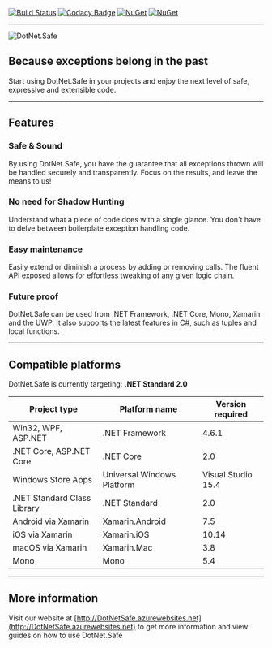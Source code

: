 [![Build Status](https://carlubian.visualstudio.com/DotNet.Safe/_apis/build/status/DotNet.Safe%20Build)](https://carlubian.visualstudio.com/DotNet.Safe/_build/latest?definitionId=10)
[![Codacy Badge](https://api.codacy.com/project/badge/Grade/3835d34e76a544109d2fee1b3cfc3d2f)](https://www.codacy.com/app/carlubian/DotNet.Safe?utm_source=github.com&amp;utm_medium=referral&amp;utm_content=carlubian/DotNet.Safe&amp;utm_campaign=Badge_Grade)
[![NuGet](https://img.shields.io/nuget/v/DotNet.Safe.Standard.svg)](https://www.nuget.org/packages/DotNet.Safe.Standard/)
[![NuGet](https://img.shields.io/nuget/dt/DotNet.Safe.Standard.svg)](https://www.nuget.org/packages/DotNet.Safe.Standard/)
<hr/>

![DotNet.Safe](https://carlubian.azurewebsites.net/images/DotNetSafe.png?maxAge=2592000 "DotNet.Safe")
## Because exceptions belong in the past

Start using DotNet.Safe in your projects and enjoy the next level of safe, expressive and extensible code.

***

## Features
### Safe & Sound
By using DotNet.Safe, you have the guarantee that all exceptions thrown will be handled securely and transparently. Focus on the results, and leave the means to us!

### No need for Shadow Hunting
Understand what a piece of code does with a single glance. You don't have to delve between boilerplate exception handling code.

### Easy maintenance
Easily extend or diminish a process by adding or removing calls. The fluent API exposed allows for effortless tweaking of any given logic chain.

### Future proof
DotNet.Safe can be used from .NET Framework, .NET Core, Mono, Xamarin and the UWP. It also supports the latest features in C#, such as tuples and local functions.

***

## Compatible platforms

<table>
	<thead>
		<tr>
			DotNet.Safe is currently targeting: <strong>.NET Standard 2.0</strong>
		</tr>
		<tr>
			<th>Project type</th>
			<th>Platform name</th>
			<th>Version required</th>
		</tr>
	</thead>
	<tbody>
		<tr>
			<td>Win32, WPF, ASP.NET</td>
			<td>.NET Framework</td>
			<td>4.6.1</td>
		</tr>
		<tr>
			<td>.NET Core, ASP.NET Core</td>
			<td>.NET Core</td>
			<td>2.0</td>
		</tr>
		<tr>
			<td>Windows Store Apps</td>
			<td>Universal Windows Platform</td>
			<td>Visual Studio 15.4</td>
		</tr>
		<tr>
			<td>.NET Standard Class Library</td>
			<td>.NET Standard</td>
			<td>2.0</td>
		</tr>
		<tr>
			<td>Android via Xamarin</td>
			<td>Xamarin.Android</td>
			<td>7.5</td>
		</tr>
		<tr>
			<td>iOS via Xamarin</td>
			<td>Xamarin.iOS</td>
			<td>10.14</td>
		</tr>
		<tr>
			<td>macOS via Xamarin</td>
			<td>Xamarin.Mac</td>
			<td>3.8</td>
		</tr>
		<tr>
			<td>Mono</td>
			<td>Mono</td>
			<td>5.4</td>
		</tr>
	</tody>
</table>

***

## More information

Visit our website at [http://DotNetSafe.azurewebsites.net](http://DotNetSafe.azurewebsites.net) to get more information and view guides on how to use DotNet.Safe
